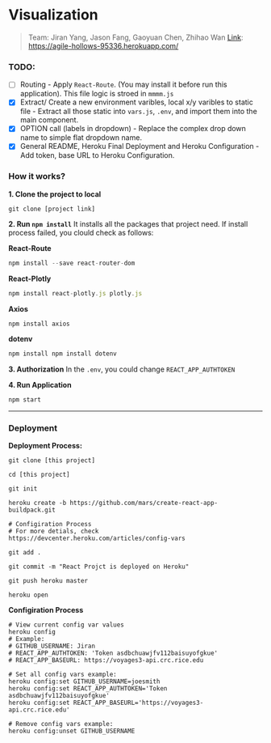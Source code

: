 # Visualization 
> Team: Jiran Yang, Jason Fang, Gaoyuan Chen, Zhihao Wan
[Link](https://agile-hollows-95336.herokuapp.com/): https://agile-hollows-95336.herokuapp.com/

### TODO:
 - [ ] Routing
       - Apply `React-Route`. (You may install it before run this application). This file logic is stroed in `mmmm.js`
 - [x] Extract/ Create a new environment varibles, local x/y varibles to static file
       - Extract all those static into `vars.js`, `.env`, and import them into the main component.
 - [x] OPTION call (labels in dropdown)
       - Replace the complex drop down name to simple flat dropdown name.
 - [x] General README, Heroku Final Deployment and Heroku Configuration
       - Add token, base URL to Heroku Configuration.
<!-- ### Consider about:
- [ ] Secret Token (For every single user)
   -->

### How it works?
**1. Clone the project to local**

```
git clone [project link]
```

**2. Run `npm install`** 
It installs all the packages that project need. If install process failed, you clould check as follows:

**React-Route**
```javaScript
npm install --save react-router-dom
```

**React-Plotly**
```javaScript
npm install react-plotly.js plotly.js
```

**Axios**
```javaScript
npm install axios
```

**dotenv**
```javaScript
npm install npm install dotenv
```

**3. Authorization**
In the `.env`, you could change `REACT_APP_AUTHTOKEN` 

**4. Run Application**
```javaScript
npm start
```



------
### Deployment 
**Deployment Process:**
```shell
git clone [this project]
```
```shell
cd [this project]
```
```shell
git init 
```
```shell
heroku create -b https://github.com/mars/create-react-app-buildpack.git
```

```shell
# Configiration Process
# For more detials, check https://devcenter.heroku.com/articles/config-vars

git add .
```

```
git commit -m "React Projct is deployed on Heroku"
```
```
git push heroku master
```
```
heroku open
```

**Configiration Process**
```shell
# View current config var values
heroku config
# Example:
# GITHUB_USERNAME: Jiran
# REACT_APP_AUTHTOKEN: 'Token asdbchuawjfv112baisuyofgkue'    
# REACT_APP_BASEURL: https://voyages3-api.crc.rice.edu
```

```shell
# Set all config vars example:
heroku config:set GITHUB_USERNAME=joesmith
heroku config:set REACT_APP_AUTHTOKEN='Token asdbchuawjfv112baisuyofgkue'   
heroku config:set REACT_APP_BASEURL='https://voyages3-api.crc.rice.edu'
```
```shell
# Remove config vars example:
heroku config:unset GITHUB_USERNAME
```
